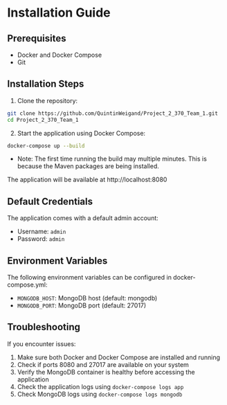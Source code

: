 # Installation Guide

## Prerequisites

- Docker and Docker Compose
- Git

## Installation Steps

1. Clone the repository:
```bash
git clone https://github.com/QuintinWeigand/Project_2_370_Team_1.git
cd Project_2_370_Team_1
```

2. Start the application using Docker Compose:
```bash
docker-compose up --build
```
- Note: The first time running the build may multiple minutes. This is because the Maven packages are being installed.

The application will be available at http://localhost:8080

## Default Credentials

The application comes with a default admin account:
- Username: `admin`
- Password: `admin`

## Environment Variables

The following environment variables can be configured in docker-compose.yml:
- `MONGODB_HOST`: MongoDB host (default: mongodb)
- `MONGODB_PORT`: MongoDB port (default: 27017)

## Troubleshooting

If you encounter issues:
1. Make sure both Docker and Docker Compose are installed and running
2. Check if ports 8080 and 27017 are available on your system
3. Verify the MongoDB container is healthy before accessing the application
4. Check the application logs using `docker-compose logs app`
5. Check MongoDB logs using `docker-compose logs mongodb`
